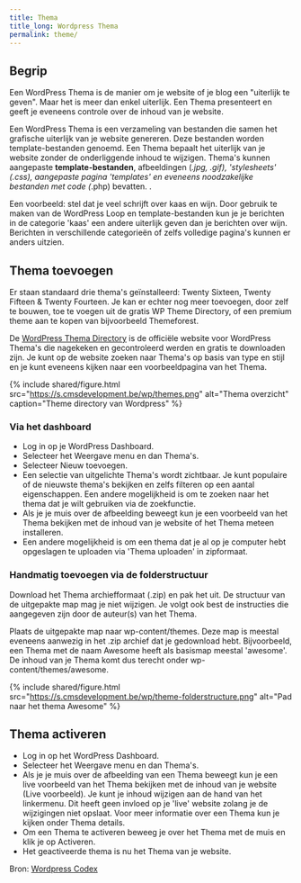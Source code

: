 ```yaml
---
title: Thema
title_long: Wordpress Thema
permalink: theme/
---
```


## Begrip

Een WordPress Thema is de manier om je website of je blog een "uiterlijk te geven". Maar het is meer dan enkel uiterlijk. Een Thema presenteert en geeft je eveneens controle over de inhoud van je website.

Een WordPress Thema is een verzameling van bestanden die samen het grafische uiterlijk van je website genereren. Deze bestanden worden template-bestanden genoemd. Een Thema bepaalt het uiterlijk van je website zonder de onderliggende inhoud te wijzigen. Thema's kunnen aangepaste **template-bestanden**, afbeeldingen (*.jpg, *.gif), 'stylesheets' (*.css), aangepaste pagina 'templates' en eveneens noodzakelijke bestanden met code (*.php) bevatten. .

Een voorbeeld: stel dat je veel schrijft over kaas en wijn. Door gebruik te maken van de WordPress Loop en template-bestanden kun je je berichten in de categorie 'kaas' een andere uiterlijk geven dan je berichten over wijn. Berichten in verschillende categorieën of zelfs volledige pagina's kunnen er anders uitzien.

## Thema toevoegen

Er staan standaard drie thema's geïnstalleerd: Twenty Sixteen, Twenty Fifteen & Twenty Fourteen. Je kan er echter nog meer toevoegen, door zelf te bouwen, toe te voegen uit de gratis WP Theme Directory, of een premium theme aan te kopen van bijvoorbeeld Themeforest.

De [WordPress Thema Directory](https://wordpress.org/themes/browse/popular/) is de officiële website voor WordPress Thema's die nagekeken en gecontroleerd werden en gratis te downloaden zijn. Je kunt op de website zoeken naar Thema's op basis van type en stijl en je kunt eveneens kijken naar een voorbeeldpagina van het Thema.

 {% include shared/figure.html src="https://s.cmsdevelopment.be/wp/themes.png" alt="Thema overzicht" caption="Theme directory van Wordpress" %}

### Via het dashboard

- Log in op je WordPress Dashboard.
- Selecteer het Weergave menu en dan Thema's.
- Selecteer Nieuw toevoegen.
- Een selectie van uitgelichte Thema's wordt zichtbaar. Je kunt populaire of de nieuwste thema's bekijken en zelfs filteren op een aantal eigenschappen. Een andere mogelijkheid is om te zoeken naar het thema dat je wilt gebruiken via de zoekfunctie.
- Als je je muis over de afbeelding beweegt kun je een voorbeeld van het Thema bekijken met de inhoud van je website of het Thema meteen installeren.
- Een andere mogelijkheid is om een thema dat je al op je computer hebt opgeslagen te uploaden via 'Thema uploaden' in zipformaat.

### Handmatig toevoegen via de folderstructuur

Download het Thema archiefformaat (.zip) en pak het uit. De structuur van de uitgepakte map mag je niet wijzigen. Je volgt ook best de instructies die aangegeven zijn door de auteur(s) van het Thema.

Plaats de uitgepakte map naar wp-content/themes. Deze map is meestal eveneens aanwezig in het .zip archief dat je gedownload hebt. Bijvoorbeeld, een Thema met de naam Awesome heeft als basismap meestal 'awesome'. De inhoud van je Thema komt dus terecht onder wp-content/themes/awesome.

 {% include shared/figure.html src="https://s.cmsdevelopment.be/wp/theme-folderstructure.png" alt="Pad naar het thema Awesome" %}

## Thema activeren

- Log in op het WordPress Dashboard.
- Selecteer het Weergave menu en dan Thema's.
- Als je je muis over de afbeelding van een Thema beweegt kun je een live voorbeeld van het Thema bekijken met de inhoud van je website (Live voorbeeld). Je kunt je inhoud wijzigen aan de hand van het linkermenu. Dit heeft geen invloed op je 'live' website zolang je de wijzigingen niet opslaat. Voor meer informatie over een Thema kun je kijken onder Thema details.
- Om een Thema te activeren beweeg je over het Thema met de muis en klik je op Activeren.
- Het geactiveerde thema is nu het Thema van je website.


Bron: [Wordpress Codex](https://codex.wordpress.org/nl:Thema%27s_Gebruiken)